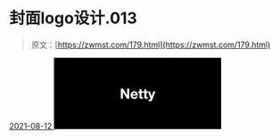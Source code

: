<!--yml
category: 未分类
date: 0001-01-01 00:00:00
--->

# 封面logo设计.013

> 原文：[https://zwmst.com/179.html](https://zwmst.com/179.html)

   [ <time datetime="2021-08-12T09:32:48+08:00"> 2021-08-12 </time> ](https://zwmst.com/%e5%b0%81%e9%9d%a2logo%e8%ae%be%e8%ae%a1-013-3)  [![](img/1b3a916a541c5f6ba0d5ad35ad952389.png)](https://zwmst.com/wp-content/uploads/2021/08/1628731968-ebb30b9d1d33d0a.jpeg)